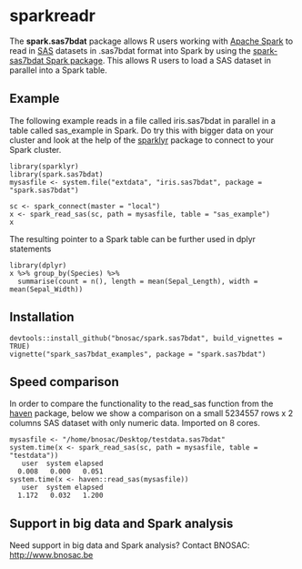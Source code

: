 sparkreadr
==========

The **spark.sas7bdat** package allows R users working with [Apache
Spark](https://spark.apache.org) to read in [SAS](http://www.sas.com)
datasets in .sas7bdat format into Spark by using the [spark-sas7bdat
Spark
package](https://spark-packages.org/package/saurfang/spark-sas7bdat).
This allows R users to load a SAS dataset in parallel into a Spark
table.

Example
-------

The following example reads in a file called iris.sas7bdat in parallel
in a table called sas\_example in Spark. Do try this with bigger data on
your cluster and look at the help of the
[sparklyr](https://github.com/rstudio/sparklyr) package to connect to
your Spark cluster.

    library(sparklyr)
    library(spark.sas7bdat)
    mysasfile <- system.file("extdata", "iris.sas7bdat", package = "spark.sas7bdat")

    sc <- spark_connect(master = "local")
    x <- spark_read_sas(sc, path = mysasfile, table = "sas_example")
    x

The resulting pointer to a Spark table can be further used in dplyr
statements

    library(dplyr)
    x %>% group_by(Species) %>%
      summarise(count = n(), length = mean(Sepal_Length), width = mean(Sepal_Width))

Installation
------------

    devtools::install_github("bnosac/spark.sas7bdat", build_vignettes = TRUE)
    vignette("spark_sas7bdat_examples", package = "spark.sas7bdat")

Speed comparison
----------------

In order to compare the functionality to the read\_sas function from the
[haven](https://cran.r-project.org/web/packages/haven/index.html)
package, below we show a comparison on a small 5234557 rows x 2 columns
SAS dataset with only numeric data. Imported on 8 cores.

    mysasfile <- "/home/bnosac/Desktop/testdata.sas7bdat"
    system.time(x <- spark_read_sas(sc, path = mysasfile, table = "testdata"))
       user  system elapsed 
      0.008   0.000   0.051 
    system.time(x <- haven::read_sas(mysasfile))
       user  system elapsed 
      1.172   0.032   1.200 

Support in big data and Spark analysis
--------------------------------------

Need support in big data and Spark analysis? Contact BNOSAC:
<http://www.bnosac.be>
